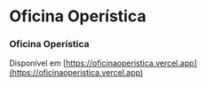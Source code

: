 # Oficina Operística
### Oficina Operística
Disponível em [https://oficinaoperistica.vercel.app](https://oficinaoperistica.vercel.app)
